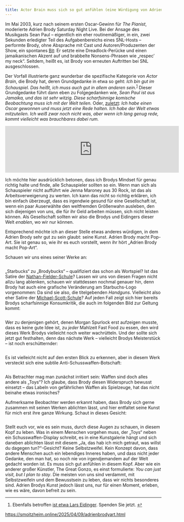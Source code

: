 ```yaml
---
title: Actor Brain muss sich so gut anfühlen (eine Würdigung von Adrien Brodys Pop-Art) 
---
```

<p>Im Mai 2003, kurz nach seinem ersten Oscar-Gewinn für <em>The Pianist</em>, moderierte Adrien Brody Saturday Night Live. Bei der Ansage des Musikgasts Sean Paul – eigentlich ein eher routinemäßiger, in ein, zwei Sekunden erledigter Teil des Aufgabenbereichs eines SNL-Hosts – performte Brody, ohne Absprache mit Cast und Autoren/Produzenten der Show, ein spontanes <a href="https://www.tiktok.com/@huggyattack/video/7463238595827141934">Bit</a>: Er setzte eine Dreadlock-Perücke und einen jamaikanischen Akzent auf und brabbelte Nonsens-Phrasen wie „respec’ my neck“. Seitdem, heißt es, ist Brody von erneuten Auftritten bei SNL ausgeschlossen.</p>
<p>Der Vorfall illustrierte ganz wunderbar die spezifische Kategorie von <em>Actor Brain</em>, die Brody hat, deren Grundgedanke in etwa so geht: <em>Ich bin gut im Schauspiel. Das heißt, ich muss auch gut in allem anderen sein.</em><sup id="fnref:1"><a href="#fn:1" class="footnote-ref" role="doc-noteref">1</a></sup> Dieser Grundgedanke führt dann eben zu Folgegedanken wie, <em>Sean Paul ist aus Jamaika, und das ist sehr witzig. Diese scharfsinnige komische Beobachtung muss ich mit der Welt teilen.</em> Oder, <a href="https://www.youtube.com/watch?v=u8-8PYURHdY">zuletzt</a>: <em>Ich habe einen Oscar gewonnen und muss jetzt eine Rede halten. Ich habe der Welt etwas mitzuteilen. Ich weiß zwar noch nicht was, aber wenn ich lang genug rede, kommt vielleicht was brauchbares dabei rum.</em></p>
<iframe width="560" height="auto" src="https://www.youtube.com/embed/u8-8PYURHdY?si=avrQ8j1PnbnaT_8V" title="YouTube video player" frameborder="0" allow="accelerometer; autoplay; clipboard-write; encrypted-media; gyroscope; picture-in-picture; web-share" referrerpolicy="strict-origin-when-cross-origin" allowfullscreen></iframe>
<p>Ich möchte hier ausdrücklich betonen, dass ich Brodys Mindset für genau richtig halte und finde, alle Schauspieler sollten so ein. Wenn man sich als Schauspieler nicht aufführt wie Jenna Maroney aus 30 Rock, ist das als Arbeitsverweigerung zu werten. Ich kann das nicht so richtig erklären, ich bin einfach überzeugt, dass es irgendwie gesund für eine Gesellschaft ist, wenn ein paar Auserwählte den weltfremden Größenwahn ausleben, den sich diejenigen von uns, die für ihr Geld arbeiten müssen, sich nicht leisten können. Als Gesellschaft sollten wir also die Brodys und Eidingers dieser Welt <em>enablen</em>, wo wir nur können.</p>
<p>Entsprechend möchte ich an dieser Stelle etwas anderes würdigen, in dem Adrien Brody sehr gut zu sein glaubt: seine Kunst. Adrien Brody macht Pop-Art. Sie ist genau so, wie ihr es euch vorstellt, wenn ihr hört „Adrien Brody macht Pop-Art“.</p>
<p>Schauen wir uns eines seiner Werke an:</p>
<p><img src="https://eu.uploads.micro.blog/174668/2025/brodybucks3.jpg" alt=""></p>
<p>„Starbucks“ zu „Brodybucks“ – qualifiziert das schon als Wortspiel? Ist das Satire der <a href="https://en.wikipedia.org/wiki/Dumb_Starbucks">Nathan-Fielder-Schule</a>? Lassen wir uns von diesen Fragen nicht allzu lang ablenken, schauen wir stattdessen nochmal genauer hin, denn Brody hat auch eine grafische Veränderung am Starbuchs-Logo vorgenommen: Da sind sie also, die titelgebenden <em>Handguns</em>. Vielleicht also eher Satire der <a href="https://www.youtube.com/watch?v=C6wY9OwqJ2A">Michael-Scott-Schule</a>? Auf jeden Fall zeigt sich hier bereits Brodys scharfsinnige Konsumkritik, die auch im folgenden Bild zur Geltung kommt:</p>
<p><img src="https://eu.uploads.micro.blog/174668/2025/brodycigs.jpg" alt=""></p>
<p>Wer zu denjenigen gehört, denen Morgan Spurlock erst aufzeigen musste, dass es keine gute Idee ist, zu <em>jeder</em> Mahlzeit Fast Food zu essen, den wird dieses Werk Brodys vielleicht noch weiter wachrütteln. Und der sollte sich jetzt gut festhalten, denn das nächste Werk – vielleicht Brodys Meisterstück – ist noch erschütternder:</p>
<p><img src="https://eu.uploads.micro.blog/174668/2025/brodyguns.jpg" alt=""></p>
<p>Es ist vielleicht nicht auf den ersten Blick zu erkennen, aber in diesem Werk versteckt sich eine subtile Anti-Schusswaffen-Botschaft:</p>
<p><img src="https://eu.uploads.micro.blog/174668/2025/brodyguns2.jpg" alt=""></p>
<p>Als Betrachter mag man zunächst irritiert sein: Waffen sind doch alles andere als „Toys“? Ich glaube, dass Brody diesen Widerspruch bewusst einsetzt – das Labeln von gefährlichen Waffen als Spielzeuge, hat das nicht beinahe etwas ironisches?</p>
<p>Aufmerksame Beobachter werden erkannt haben, dass Brody sich gerne zusammen mit seinen Werken ablichten lässt, und hier entfaltet seine Kunst für mich erst ihre ganze Wirkung. Schaut in dieses Gesicht:</p>
<p><img src="https://eu.uploads.micro.blog/174668/2025/brodyguns4.webp" alt=""></p>
<p>Stellt euch vor, wie es sein muss, durch diese Augen zu schauen, in diesem Kopf zu leben. Was in einem Menschen vorgehen muss, der „Toys“ neben ein Schusswaffen-Display schreibt, es in eine Kunstgalerie hängt und sich daneben ablichten lässt mit diesem „Ja, das hab ich mich getraut,  was willst du dagegen tun?“-Gesicht? Keine Selbstzweifel. Kein Konzept davon, dass andere Menschen auch ein lebendiges Inneres haben, und dass nicht jeder Gedanke, den man hat, so noch nie von irgendjemandem auf der Welt gedacht worden ist. Es muss sich gut anfühlen in diesem Kopf. Aber wie ein anderer großer Künstler, The Great Gonzo, es einst formulierte: <em>You can just visit, but I plan to stay</em>. Die meisten von uns sind verdammt, mit Selbstzweifeln und dem Bewusstsein zu leben, dass wir nichts besonderes sind. Adrien Brodys Kunst jedoch lässt uns, nur für einen Moment, erleben, wie es wäre, davon befreit zu sein.</p>
<div class="footnotes" role="doc-endnotes">
<hr>
<ol>
<li id="fn:1">
<p>Ebenfalls betroffen <a href="https://54books.de/man-nimmt-es-ja-erstmal-ernst-ueber-die-fotoarbeiten-von-lars-eidinger/">ist etwa Lars Eidinger</a>. Spenden Sie jetzt.&#160;<a href="#fnref:1" class="footnote-backref" role="doc-backlink">&#x21a9;&#xfe0e;</a></p>
</li>
</ol>
</div>

https://smoitzheim.online/2025/04/09/adrienbrodyart.html